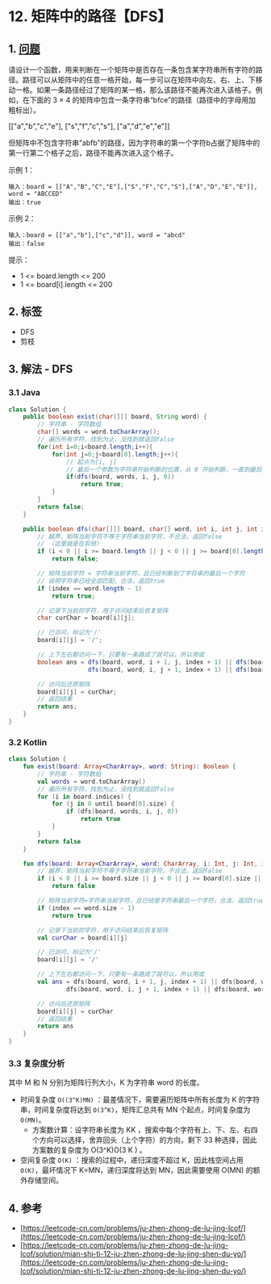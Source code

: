 # 12. 矩阵中的路径【DFS】

## 1. [问题](https://leetcode-cn.com/problems/ju-zhen-zhong-de-lu-jing-lcof/)

请设计一个函数，用来判断在一个矩阵中是否存在一条包含某字符串所有字符的路径。路径可以从矩阵中的任意一格开始，每一步可以在矩阵中向左、右、上、下移动一格。如果一条路径经过了矩阵的某一格，那么该路径不能再次进入该格子。例如，在下面的 3 × 4 的矩阵中包含一条字符串“bfce”的路径（路径中的字母用加粗标出）。 

\[\["a","b","c","e"], \["s","f","c","s"], \["a","d","e","e"]]

但矩阵中不包含字符串“abfb”的路径，因为字符串的第一个字符b占据了矩阵中的第一行第二个格子之后，路径不能再次进入这个格子。

示例 1：

```
输入：board = [["A","B","C","E"],["S","F","C","S"],["A","D","E","E"]], word = "ABCCED"
输出：true
```

示例 2：

```
输入：board = [["a","b"],["c","d"]], word = "abcd"
输出：false
```

提示：

* 1 <= board.length <= 200
* 1 <= board\[i].length <= 200

## 2. 标签

* DFS
* 剪枝

## 3. 解法 - DFS

### 3.1 Java

```java
class Solution {
    public boolean exist(char[][] board, String word) {
        // 字符串 - 字符数组
        char[] words = word.toCharArray();
        // 遍历所有字符，找到为止，没找到就返回false
        for(int i=0;i<board.length;i++){
            for(int j=0;j<board[0].length;j++){
                // 起点为[i, j]
                // 最后一个参数为字符串开始判断的位置，从 0 开始判断，一直到最后都合法就成啦
                if(dfs(board, words, i, j, 0))
                    return true;
            }
        }
        return false;
    }

    public boolean dfs(char[][] board, char[] word, int i, int j, int index) {
        // 越界，矩阵当前字符不等于字符串当前字符，不合法，返回false
        // （这里就是在剪枝）
        if (i < 0 || i >= board.length || j < 0 || j >= board[0].length || board[i][j] != word[index])
            return false;

        // 矩阵当前字符 = 字符串当前字符，且已经判断到了字符串的最后一个字符
        // 说明字符串已经全部匹配，合法，返回true
        if (index == word.length - 1)
            return true;

        // 记录下当前的字符，用于访问结束后恢复矩阵
        char curChar = board[i][j];

        // 已访问，标记为'/'
        board[i][j] = '/';

        // 上下左右都访问一下，只要有一条路成了就可以，所以用或
        boolean ans = dfs(board, word, i + 1, j, index + 1) || dfs(board, word, i - 1, j, index + 1) || 
                      dfs(board, word, i, j + 1, index + 1) || dfs(board, word, i , j - 1, index + 1);

        // 访问后还原矩阵
        board[i][j] = curChar;
        // 返回结果
        return ans;
    }
}
```

### 3.2 Kotlin

```kotlin
class Solution {
    fun exist(board: Array<CharArray>, word: String): Boolean {
        // 字符串 - 字符数组
        val words = word.toCharArray()
        // 遍历所有字符，找到为止，没找到就返回false
        for (i in board.indices) {
            for (j in 0 until board[0].size) {
                if (dfs(board, words, i, j, 0))
                    return true
            }
        }
        return false
    }

    fun dfs(board: Array<CharArray>, word: CharArray, i: Int, j: Int, index: Int): Boolean {
        // 越界，矩阵当前字符不等于字符串当前字符，不合法，返回false
        if (i < 0 || i >= board.size || j < 0 || j >= board[0].size || board[i][j] != word[index])
            return false

        // 矩阵当前字符=字符串当前字符，且已经是字符串最后一个字符，合法，返回true
        if (index == word.size - 1)
            return true

        // 记录下当前的字符，用于访问结束后恢复矩阵
        val curChar = board[i][j]

        // 已访问，标记为'/'
        board[i][j] = '/'

        // 上下左右都访问一下，只要有一条路成了就可以，所以用或
        val ans = dfs(board, word, i + 1, j, index + 1) || dfs(board, word, i - 1, j, index + 1) ||
                dfs(board, word, i, j + 1, index + 1) || dfs(board, word, i, j - 1, index + 1)

        // 访问后还原矩阵
        board[i][j] = curChar
        // 返回结果
        return ans
    }
}
```

### 3.3 复杂度分析

其中 M 和 N 分别为矩阵行列大小，K 为字符串 word 的长度。

* 时间复杂度 `O((3^K)MN)` ：最差情况下，需要遍历矩阵中所有长度为 K 的字符串，时间复杂度将达到 `O(3^K)`，矩阵汇总共有 MN 个起点，时间复杂度为 `O(MN)`。
  * 方案数计算：设字符串长度为 KK ，搜索中每个字符有上、下、左、右四个方向可以选择，舍弃回头（上个字符）的方向，剩下 33 种选择，因此方案数的复杂度为 O(3^K)O(3 K ) 。
* 空间复杂度 `O(K)` ：搜索的过程中，递归深度不超过 K，因此栈空间占用 `O(K)`，最坏情况下 K=MN，递归深度将达到 MN，因此需要使用 O(MN) 的额外存储空间。

## 4. 参考

* [https://leetcode-cn.com/problems/ju-zhen-zhong-de-lu-jing-lcof/](https://leetcode-cn.com/problems/ju-zhen-zhong-de-lu-jing-lcof/)
* [https://leetcode-cn.com/problems/ju-zhen-zhong-de-lu-jing-lcof/solution/mian-shi-ti-12-ju-zhen-zhong-de-lu-jing-shen-du-yo/](https://leetcode-cn.com/problems/ju-zhen-zhong-de-lu-jing-lcof/solution/mian-shi-ti-12-ju-zhen-zhong-de-lu-jing-shen-du-yo/)
